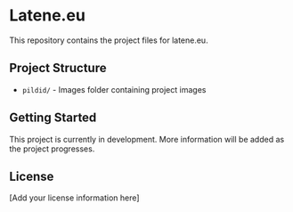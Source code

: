 # Latene.eu

This repository contains the project files for latene.eu.

## Project Structure

- `pildid/` - Images folder containing project images

## Getting Started

This project is currently in development. More information will be added as the project progresses.

## License

[Add your license information here] 